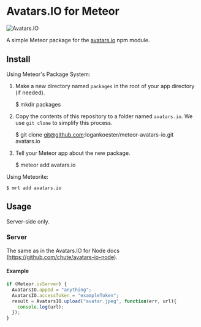 # Avatars.IO for Meteor

![Avatars.IO](http://avatars.io/images/avatarsio_logo.png)

A simple Meteor package for the [avatars.io](https://github.com/chute/avatars-io-node) npm module.

## Install

Using Meteor's Package System:

1. Make a new directory named `packages` in the root of your app directory (if needed).

    $ mkdir packages
		
2. Copy the contents of this repository to a folder named `avatars.io`. We use `git clone` to simplify this process.

    $ git clone git@github.com:logankoester/meteor-avatars-io.git avatars.io
		
3. Tell your Meteor app about the new package.

    $ meteor add avatars.io
		
Using Meteorite:

    $ mrt add avatars.io

## Usage

Server-side only.

### Server

The same as in the Avatars.IO for Node docs (<https://github.com/chute/avatars-io-node>).

#### Example

```javascript
if (Meteor.isServer) {
  AvatarsIO.appId = "anything";
  AvatarsIO.accessToken = "exampleToken";
  result = AvatarsIO.upload("avatar.jpeg", function(err, url){
    console.log(url);
  });
}
```
